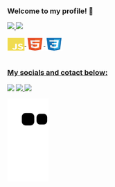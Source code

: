 ### Welcome to my profile! 👋

 <div>
    <a href="https://github.com/LpalomeroTec">
   <img height="180em" src="https://github-readme-stats.vercel.app/api?username=LpalomeroTec&show_icons=true&theme=cobalt&include_all_commits=true&count_private=true"/>
   <img height="180em" src="https://github-readme-stats.vercel.app/api/top-langs/?username=LpalomeroTec&layout=compact&langs_count=6&theme=cobalt"/>

</div>
<div style="display: inline_block"><br>
  <img align="center" alt="Js" height="30" width="40" src="https://raw.githubusercontent.com/devicons/devicon/master/icons/javascript/javascript-plain.svg">
  <img align="center" alt="HTML" height="30" width="40" src="https://raw.githubusercontent.com/devicons/devicon/master/icons/html5/html5-original.svg">
  <img align="center" alt="CSS" height="30" width="40" src="https://raw.githubusercontent.com/devicons/devicon/master/icons/css3/css3-original.svg">
</div>
 
 <br>
 
  ### My socials and cotact below:
 
<div> 

  <a href="https://instagram.com/lpalomero_" target="_blank"><img src="https://img.shields.io/badge/-Instagram-%23E4405F?style=for-the-badge&logo=instagram&logoColor=white" target="_blank"></a>
  <a href = "mailto:lpalomerotec@gmail.com"><img src="https://img.shields.io/badge/-Gmail-%23333?style=for-the-badge&logo=gmail&logoColor=white" target="_blank">
</a>
  <a href="(https://www.linkedin.com/in/lucas-palomero-7b7644a8/)" target="_blank"><img src="https://img.shields.io/badge/-LinkedIn-%230077B5?style=for-the-badge&logo=linkedin&logoColor=white" target="_blank"></a> 
 
  ![Snake animation](https://github.com/lpalomerotec/lpalomerotec/blob/output/github-contribution-grid-snake.svg)

</div>
